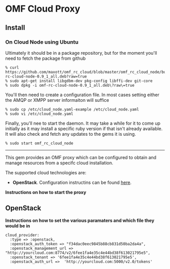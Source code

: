 
# OMF Cloud Proxy

## Install

### On Cloud Node using Ubuntu

Ultimately it should be in a package repository, but for the moment you'll
need to fetch the package from github

    % curl https://github.com/maxott/omf_rc_cloud/blob/master/omf_rc_cloud_node/build/omf-rc-cloud-node-0.9_1_all.deb?raw=true
    % sudo apt-get install libgdbm-dev pkg-config libffi-dev git-core
    % sudo dpkg -i omf-rc-cloud-node-0.9_1_all.deb\?raw\=true
    
You'll then need to create a configuration file. In most cases setting either the AMQP or XMPP server informaiton will suffice

    % sudo cp /etc/cloud_node.yaml-example /etc/cloud_node.yaml
    % sudo vi /etc/cloud_node.yaml

Finally, you'll nee to start the daemon. It may take a while for it to come up initially as it may install
a specific ruby version if that isn't already available. It will also check and fetch any updates to the gems it is using.

    % sudo start omf_rc_cloud_node
    
-----

This gem provides an OMF proxy which can be configured to obtain and manage 
resources from a specifc cloud installation.

The supported cloud technologies are:

* **OpenStack**. Configuration instructins can be found [here](#openstack).

__Instructions on how to start the proxy__

## OpenStack <a id="widgets"/>

__Instructions on how to set the various paramaters and which file they would be in__

    cloud_provider:
      :type => :openstack,
      :openstack_auth_token => "f34dac0eec9845b88cb831d50ba2da4a",
      :openstack_management_url => "http://yourcloud.com:8774/v2/6fee1fa4e35c4e44bd38f613021795e5",
      :openstack_tenant => '6fee1fa4e35c4e44bd38f613021795e5',
      :openstack_auth_url =>  'http://yourcloud.com:5000/v2.0/tokens'


